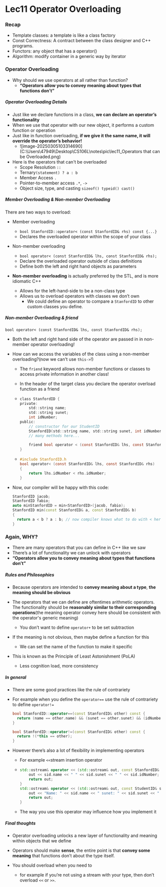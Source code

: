 # Lec11 Operator Overloading

### Recap

* Template classes: a template is like a class factory
* Const Correctness: A contract between the class designer and C++ programs.
* Functors: any object that has a operator()
* Algorithm: modify container in a generic way by iterator

### Operator Overloading

* Why should we use operators at all rather than function?
  * **“Operators allow you to convey meaning about types that functions don’t”**

##### Operator Overloading Details

*  Just like we declare functions in a class, **we can declare an operator’s functionality**
* When we use that operator with our new object, it performs a custom function or operation
* Just like in function overloading, **if we give it the same name, it will override the operator’s behavior!**
  * ![image-20250305103314690](C:\Users\47949\Desktop\CS106L\notes\pic\lec11_Operators that can be Overloaded.png)
* Here is the operators that can't be overloaded
  * Scope Resolution `::`
  * Ternary`(statement) ? a : b`
  * Member Access `.`
  * Pointer-to-member access `.*`, `->`
  * Object size, type, and casting `sizeof() typeid() cast()`

##### Member Overloading & Non-member Overloading

There are two ways to overload: 

* Member overloading 
  * `bool StanfordID::operator< (const StanfordID& rhs) const {...}`
  * Declares the overloaded operator within the scope of your class
* Non-member overloading 
  * `bool operator< (const StanfordID& lhs, const StanfordID& rhs);`
  * Declare the overloaded operator outside of class definitions 
  * Define both the left and right hand objects as parameters 

* **Non-member overloading** is actually preferred by the STL, and is more idiomatic C++
  * Allows for the left-hand-side to be a non-class type
  * Allows us to overload operators with classes we don’t own
    * We could define an operator to compare a `StanfordID` to other custom classes you define.

##### Non-member Overloading & friend

`bool operator< (const StanfordID& lhs, const StanfordID& rhs);`

* Both the left and right hand side of the operator are passed in in non-member operator overloading!

* How can we access the variables of the class using a non-member overloading?(now we can't use `this->`!)

  * The `friend` keyword allows non-member functions or classes to access private information in another class!

  * In the header of the target class you declare the operator overload function as a friend

  * ```.h file
    class StanfordID {
    private:
    	std::string name;
    	std::string sunet;
    	int idNumber;
    public:
    	// constructor for our StudentID
    	StanfordID(std::string name, std::string sunet, int idNumber);
    	// many methods here...
     
    	friend bool operator < (const StanfordID& lhs, const StanfordID& rhs);
    }
    ```

  * ```.h file
    #include StanfordID.h
    bool operator< (const StanfordID& lhs, const StanfordID& rhs)
    {
    	return lhs.idNumber < rhs.idNumber;
    }
    ```

* Now, our compiler will be happy with this code:

  ```.cpp file
  StanfordID jacob;
  StanfordID fabio;
  auto minStanfordID = min<StanfordID>(jacob, fabio);
  StanfordID min(const StanfordID& a, const StanfordID& b)
  {
  	return a < b ? a : b; // now compiler knows what to do with < here
  } 
  ```

### Again, WHY?

* There are many operators that you can define in C++ like we saw
* There’s a lot of functionality we can unlock with operators
* **“Operators allow you to convey meaning about types that functions don’t”**

##### Rules and Philosophies 

* Because operators are intended to **convey meaning about a type**, **the meaning should be obvious**
* The operators that we can define are oftentimes arithmetic operators. The functionality should be **reasonably similar to their corresponding operations**(the meaning operator convey here should be consistent with the operator's generic meaning)
  * You don’t want to define `operator+` to be set subtraction

* If the meaning is not obvious, then maybe define a function for this
  * We can set the name of the function to make it specific
* This is known as the Principle of Least Astonishment (PoLA)
  * Less cognition load, more consistency

##### In general

* There are some good practices like the rule of contrariety

* For example when you define the `operator==` use the rule of contrariety to define `operator!=`

  ```.cpp file
  bool StanfordID::operator==(const StanfordID& other) const {
  	return (name == other.name) && (sunet == other.sunet) && (idNumber == other.idNumber);
  }
  
  bool StanfordID::operator!=(const StanfordID& other) const {
  	return !(*this == other);
  }
  ```

* However there’s also a lot of flexibility in implementing operators

  * For example `<<`stream insertion operator

  * ```c++
    std::ostream& operator << (std::ostream& out, const StanfordID& sid) {
    	out << sid.name << " " << sid.sunet << " " << sid.idNumber;
    	return out;
    }
    std::ostream& operator << (std::ostream& out, const StudentID& sid) {
    	out << "Name: " << sid.name << " sunet: " << sid.sunet << " idnumber: " << sid.idNumber;
    	return out;
    }
    ```

  * The way you use this operator may influence how you implement it

##### Final thoughts

* Operator overloading unlocks a new layer of functionality and meaning within objects that we define
* Operators should make **sense**, the entire point is that **convey some meaning** that functions don’t about the type itself.

* You should overload when you need to
  * for example if you’re not using a stream with your type, then don’t overload `<<` or `>>`.